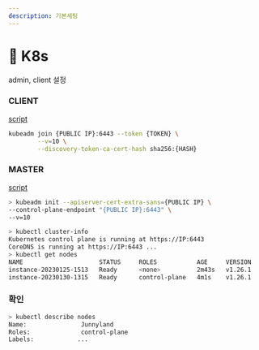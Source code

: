```yaml
---
description: 기본세팅
---
```


# 🔩 K8s

admin, client 설정&#x20;

### CLIENT

[script](https://github.com/Junnyjun/infra-base/blob/master/default/kube\_client\_installer.sh)

```bash
kubeadm join {PUBLIC IP}:6443 --token {TOKEN} \
        --v=10 \
        --discovery-token-ca-cert-hash sha256:{HASH}
```

### MASTER

[script](https://github.com/Junnyjun/infra-base/blob/master/default/kube\_admin\_installer.sh)

```bash
> kubeadm init --apiserver-cert-extra-sans={PUBLIC IP} \
--control-plane-endpoint "{PUBLIC IP}:6443" \
--v=10 
```

```bash
> kubectl cluster-info
Kubernetes control plane is running at https://IP:6443
CoreDNS is running at https://IP:6443 ... 
> kubectl get nodes
NAME                     STATUS     ROLES           AGE     VERSION
instance-20230125-1513   Ready      <none>          2m43s   v1.26.1
instance-20230130-1315   Ready      control-plane   4m1s    v1.26.1

```



### 확인

```bash
> kubectl describe nodes
Name:               Junnyland
Roles:              control-plane
Labels:            ...
```
